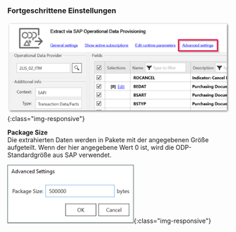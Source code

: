 ### Fortgeschrittene Einstellungen
![ODP General Settings](/img/content/odp/advanced-settings0.png){:class="img-responsive"}

**Package Size**<br>
Die extrahierten Daten werden in Pakete mit der angegebenen Größe aufgeteilt.
Wenn der hier angegebene Wert 0 ist, wird die ODP-Standardgröße aus SAP verwendet.

![ODP Advanced Settings](/img/content/odp/advanced-settings.png){:class="img-responsive"}